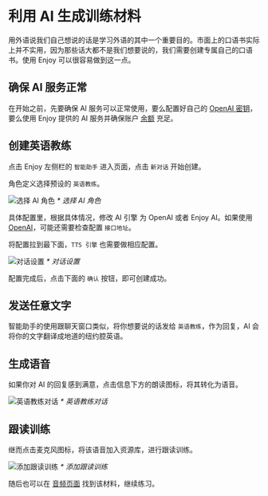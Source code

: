 # 利用 AI 生成训练材料

用外语说我们自己想说的话是学习外语的其中一个重要目的。市面上的口语书实际上并不实用，因为那些话大都不是我们想要说的，我们需要创建专属自己的口语书。使用 Enjoy 可以很容易做到这一点。

## 确保 AI 服务正常

在开始之前，先要确保 AI 服务可以正常使用，要么配置好自己的 [OpenAI 密钥](./settings#openai-配置)，要么使用 Enjoy 提供的 AI 服务并确保账户 [余额](./settings#充值) 充足。

## 创建英语教练

点击 Enjoy 左侧栏的 `智能助手` 进入页面，点击 `新对话` 开始创建。

角色定义选择预设的 `英语教练`。

![选择 AI 角色](/snapshots/select-ai-role.png)
_\* 选择 AI 角色_

具体配置里，根据具体情况，修改 AI 引擎 为 OpenAI 或者 Enjoy AI。如果使用 [OpenAI](./settings#openai-配置)，可能还需要检查配置 `接口地址`。

将配置拉到最下面，`TTS 引擎` 也需要做相应配置。

![对话设置](/snapshots/conversation-form.png)
_\* 对话设置_

配置完成后，点击下面的 `确认` 按钮，即可创建成功。

## 发送任意文字

智能助手的使用跟聊天窗口类似，将你想要说的话发给 `英语教练`，作为回复，AI 会将你的文字翻译成地道的纽约腔英语。

## 生成语音

如果你对 AI 的回复感到满意，点击信息下方的朗读图标，将其转化为语音。

![英语教练对话](/snapshots/english-coach-gpt-conversation.png)
_\* 英语教练对话_

## 跟读训练

继而点击麦克风图标，将该语音加入资源库，进行跟读训练。

![添加跟读训练](/snapshots/conversation-add-speech-to-audio.png)
_\* 添加跟读训练_

随后也可以在 [音频页面](./audios.md) 找到该材料，继续练习。
